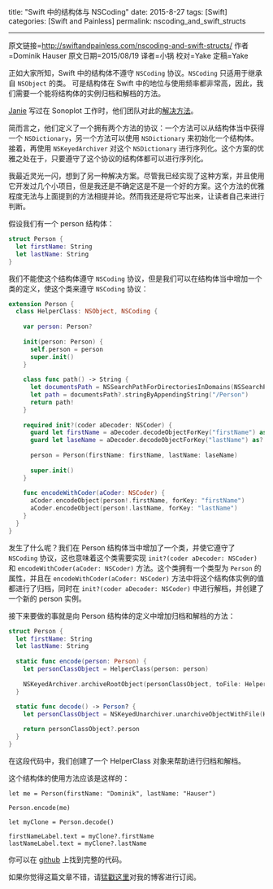 title: "Swift 中的结构体与 NSCoding"
date: 2015-8-27
tags: [Swift]
categories: [Swift and Painless]
permalink: nscoding_and_swift_structs

---
原文链接=http://swiftandpainless.com/nscoding-and-swift-structs/
作者=Dominik Hauser
原文日期=2015/08/19
译者=小锅
校对=Yake
定稿=Yake

正如大家所知，Swift 中的结构体不遵守 `NSCoding` 协议。`NSCoding` 只适用于继承自 `NSObject` 的类。 可是结构体在 Swift 中的地位与使用频率都非常高，因此，我们需要一个能将结构体的实例归档和解档的方法。

<!--more-->

[Janie](https://twitter.com/redqueencoder) 写过在 Sonoplot 工作时，他们团队对此的[解决方法](http://redqueencoder.com/property-lists-and-user-defaults-in-swift/)。

简而言之，他们定义了一个拥有两个方法的协议：一个方法可以从结构体当中获得一个 `NSDictionary`，另一个方法可以使用 `NSDictionary` 来初始化一个结构体。接着，再使用 `NSKeyedArchiver` 对这个 `NSDictionary` 进行序列化。这个方案的优雅之处在于，只要遵守了这个协议的结构体都可以进行序列化。

我最近灵光一闪，想到了另一种解决方案。尽管我已经实现了这种方案，并且使用它开发过几个小项目，但是我还是不确定这是不是一个好的方案。这个方法的优雅程度无法与上面提到的方法相提并论。然而我还是将它写出来，让读者自己来进行判断。

假设我们有一个 person 结构体：

```swift
struct Person {
  let firstName: String
  let lastName: String
}
```

我们不能使这个结构体遵守 `NSCoding` 协议，但是我们可以在结构体当中增加一个类的定义，使这个类来遵守 `NSCoding` 协议：

```swift
extension Person {
  class HelperClass: NSObject, NSCoding {
    
    var person: Person?
    
    init(person: Person) {
      self.person = person
      super.init()
    }
    
    class func path() -> String {
      let documentsPath = NSSearchPathForDirectoriesInDomains(NSSearchPathDirectory.DocumentDirectory, NSSearchPathDomainMask.UserDomainMask, true).first
      let path = documentsPath?.stringByAppendingString("/Person")
      return path!
    }
    
    required init?(coder aDecoder: NSCoder) {
      guard let firstName = aDecoder.decodeObjectForKey("firstName") as? String else { person = nil; super.init(); return nil }
      guard let laseName = aDecoder.decodeObjectForKey("lastName") as? String else { person = nil; super.init(); return nil }
      
      person = Person(firstName: firstName, lastName: laseName)
      
      super.init()
    }
    
    func encodeWithCoder(aCoder: NSCoder) {
      aCoder.encodeObject(person!.firstName, forKey: "firstName")
      aCoder.encodeObject(person!.lastName, forKey: "lastName")
    }
  }
}
```

发生了什么呢？我们在 Person 结构体当中增加了一个类，并使它遵守了 `NSCoding` 协议，这也意味着这个类需要实现 `init?(coder aDecoder: NSCoder)` 和 `encodeWithCoder(aCoder: NSCoder)` 方法。这个类拥有一个类型为 `Person` 的属性，并且在 `encodeWithCoder(aCoder: NSCoder)` 方法中将这个结构体实例的值都进行了归档，同时在 `init?(coder aDecoder: NSCoder)` 中进行解档，并创建了一个新的 person 实例。

接下来要做的事就是向 Person 结构体的定义中增加归档和解档的方法：

```swift
struct Person {
  let firstName: String
  let lastName: String
  
  static func encode(person: Person) {
    let personClassObject = HelperClass(person: person)
    
    NSKeyedArchiver.archiveRootObject(personClassObject, toFile: HelperClass.path())
  }
  
  static func decode() -> Person? {
    let personClassObject = NSKeyedUnarchiver.unarchiveObjectWithFile(HelperClass.path()) as? HelperClass

    return personClassObject?.person
  }
}
```

在这段代码中，我们创建了一个 HelperClass 对象来帮助进行归档和解档。

这个结构体的使用方法应该是这样的：

```
let me = Person(firstName: "Dominik", lastName: "Hauser")
    
Person.encode(me)
    
let myClone = Person.decode()
    
firstNameLabel.text = myClone?.firstName
lastNameLabel.text = myClone?.lastName
```

你可以在 [github](https://github.com/dasdom/EncodeExperiments) 上找到完整的代码。

如果你觉得这篇文章不错，请[猛戳这里](http://swiftandpainless.com/feed)对我的博客进行订阅。
